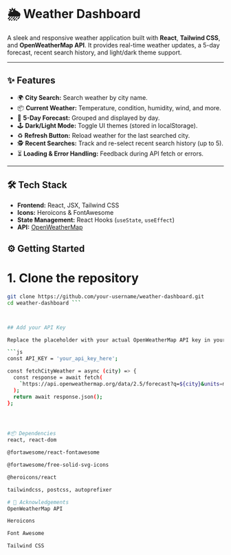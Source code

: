 # 🌦️ Weather Dashboard

A sleek and responsive weather application built with **React**, **Tailwind CSS**, and **OpenWeatherMap API**. It provides real-time weather updates, a 5-day forecast, recent search history, and light/dark theme support.

---

## ✨ Features

- 🌍 **City Search:** Search weather by city name.
- 📦 **Current Weather:** Temperature, condition, humidity, wind, and more.
- 📅 **5-Day Forecast:** Grouped and displayed by day.
- 🕹️ **Dark/Light Mode:** Toggle UI themes (stored in localStorage).
- ♻️ **Refresh Button:** Reload weather for the last searched city.
- 🕵️ **Recent Searches:** Track and re-select recent search history (up to 5).
- ⏳ **Loading & Error Handling:** Feedback during API fetch or errors.

---

## 🛠️ Tech Stack

- **Frontend:** React, JSX, Tailwind CSS
- **Icons:** Heroicons & FontAwesome
- **State Management:** React Hooks (`useState`, `useEffect`)
- **API:** [OpenWeatherMap](https://openweathermap.org/api)


## ⚙️ Getting Started

 # 1. Clone the repository

```bash
git clone https://github.com/your-username/weather-dashboard.git
cd weather-dashboard ```



## Add your API Key

Replace the placeholder with your actual OpenWeatherMap API key in your service function.

```js
const API_KEY = 'your_api_key_here';

const fetchCityWeather = async (city) => {
  const response = await fetch(
    `https://api.openweathermap.org/data/2.5/forecast?q=${city}&units=metric&appid=${API_KEY}`
  );
  return await response.json();
};




#📦 Dependencies
react, react-dom

@fortawesome/react-fontawesome

@fortawesome/free-solid-svg-icons

@heroicons/react

tailwindcss, postcss, autoprefixer

# 🙌 Acknowledgements
OpenWeatherMap API

Heroicons

Font Awesome

Tailwind CSS
